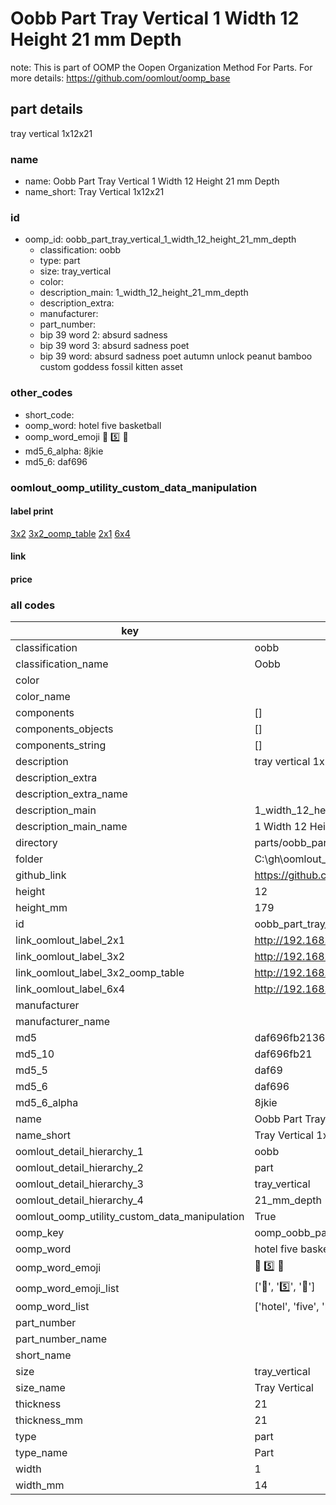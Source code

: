 # Oobb Part Tray Vertical 1 Width 12 Height 21 mm Depth  

note: This is part of OOMP the Oopen Organization Method For Parts. For more details: https://github.com/oomlout/oomp_base

##  part details
  



tray vertical 1x12x21



### name
* name: Oobb Part Tray Vertical 1 Width 12 Height 21 mm Depth
* name_short: Tray Vertical 1x12x21 
### id
* oomp_id: oobb_part_tray_vertical_1_width_12_height_21_mm_depth
  * classification: oobb
  * type: part
  * size: tray_vertical
  * color: 
  * description_main: 1_width_12_height_21_mm_depth
  * description_extra: 
  * manufacturer: 
  * part_number: 
  * bip 39 word 2: absurd sadness
  * bip 39 word 3: absurd sadness poet
  * bip 39 word: absurd sadness poet autumn unlock peanut bamboo custom goddess fossil kitten asset

### other_codes
* short_code: 
* oomp_word: hotel five basketball
* oomp_word_emoji :hotel: :five: :basketball:
* md5_6_alpha: 8jkie
* md5_6: daf696






### oomlout_oomp_utility_custom_data_manipulation
#### label print
[3x2](http://192.168.1.245:1112/?label=oomp%208jkie)
[3x2_oomp_table](http://192.168.1.108:1112/?label=oomp%208jkie)
[2x1](http://192.168.1.242:1112/?label=oomp%208jkie)
[6x4](http://192.168.1.55:1112/?label=oomp%208jkie)    

#### link

                              

#### price







### all codes 
| key | value |  
| --- | --- |  
| classification | oobb |  
| classification_name | Oobb |  
| color |  |  
| color_name |  |  
| components | [] |  
| components_objects | [] |  
| components_string | [] |  
| description | tray vertical 1x12x21 |  
| description_extra |  |  
| description_extra_name |  |  
| description_main | 1_width_12_height_21_mm_depth |  
| description_main_name | 1 Width 12 Height 21 mm Depth |  
| directory | parts/oobb_part_tray_vertical_1_width_12_height_21_mm_depth |  
| folder | C:\gh\oomlout_oobb_version_4_generated_parts\parts\oobb_part_tray_vertical_1_width_12_height_21_mm_depth |  
| github_link | https://github.com/oomlout/oomlout_oomp_part_src/tree/main/parts/oobb_part_tray_vertical_1_width_12_height_21_mm_depth |  
| height | 12 |  
| height_mm | 179 |  
| id | oobb_part_tray_vertical_1_width_12_height_21_mm_depth |  
| link_oomlout_label_2x1 | http://192.168.1.242:1112/?label=oomp%208jkie |  
| link_oomlout_label_3x2 | http://192.168.1.245:1112/?label=oomp%208jkie |  
| link_oomlout_label_3x2_oomp_table | http://192.168.1.108:1112/?label=oomp%208jkie |  
| link_oomlout_label_6x4 | http://192.168.1.55:1112/?label=oomp%208jkie |  
| manufacturer |  |  
| manufacturer_name |  |  
| md5 | daf696fb2136824287f700fb4e6f7808 |  
| md5_10 | daf696fb21 |  
| md5_5 | daf69 |  
| md5_6 | daf696 |  
| md5_6_alpha | 8jkie |  
| name | Oobb Part Tray Vertical 1 Width 12 Height 21 mm Depth |  
| name_short | Tray Vertical 1x12x21  |  
| oomlout_detail_hierarchy_1 | oobb |  
| oomlout_detail_hierarchy_2 | part |  
| oomlout_detail_hierarchy_3 | tray_vertical |  
| oomlout_detail_hierarchy_4 | 21_mm_depth |  
| oomlout_oomp_utility_custom_data_manipulation | True |  
| oomp_key | oomp_oobb_part_tray_vertical_1_width_12_height_21_mm_depth |  
| oomp_word | hotel five basketball |  
| oomp_word_emoji | :hotel: :five: :basketball: |  
| oomp_word_emoji_list | [':hotel:', ':five:', ':basketball:'] |  
| oomp_word_list | ['hotel', 'five', 'basketball'] |  
| part_number |  |  
| part_number_name |  |  
| short_name |  |  
| size | tray_vertical |  
| size_name | Tray Vertical |  
| thickness | 21 |  
| thickness_mm | 21 |  
| type | part |  
| type_name | Part |  
| width | 1 |  
| width_mm | 14 |  
